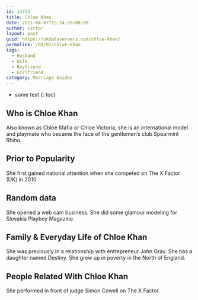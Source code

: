```yaml
---
id: 14733
title: Chloe Khan
date: 2021-04-07T15:24:55+00:00
author: victor
layout: post
guid: https://ukdataservers.com/chloe-khan/
permalink: /04/07/chloe-khan
tags:
  - Husband
  - Wife
  - Boyfriend
  - Girlfriend
category: Marriage Guides
---
```


* some text
{: toc}


## Who is Chloe Khan



Also known as Chloe Mafia or Chloe Victoria, she is an international model and playmate who became the face of the gentlemen&#8217;s club Spearmint Rhino.

                
                
                
## Prior to Popularity



She first gained national attention when she competed on The X Factor (UK) in 2010.

                
                
                
## Random data



She opened a web cam business. She did some glamour modeling for Slovakia Playboy Magazine.

                
                
                
## Family & Everyday Life of Chloe Khan



She was previously in a relationship with entrepreneur John Gray. She has a daughter named Destiny. She grew up in poverty in the North of England.

                
                
                
## People Related With Chloe Khan



She performed in front of judge Simon Cowell on The X Factor.

                
              
            
          
          
          